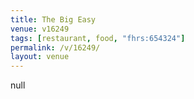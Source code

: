 ```yaml
---
title: The Big Easy
venue: v16249
tags: [restaurant, food, "fhrs:654324"]
permalink: /v/16249/
layout: venue
---
```

null